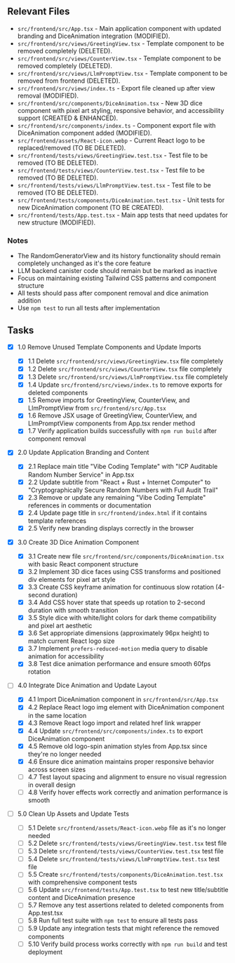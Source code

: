 ## Relevant Files

- `src/frontend/src/App.tsx` - Main application component with updated branding and DiceAnimation integration (MODIFIED).
- `src/frontend/src/views/GreetingView.tsx` - Template component to be removed completely (DELETED).
- `src/frontend/src/views/CounterView.tsx` - Template component to be removed completely (DELETED).
- `src/frontend/src/views/LlmPromptView.tsx` - Template component to be removed from frontend (DELETED).
- `src/frontend/src/views/index.ts` - Export file cleaned up after view removal (MODIFIED).
- `src/frontend/src/components/DiceAnimation.tsx` - New 3D dice component with pixel art styling, responsive behavior, and accessibility support (CREATED & ENHANCED).
- `src/frontend/src/components/index.ts` - Component export file with DiceAnimation component added (MODIFIED).
- `src/frontend/assets/React-icon.webp` - Current React logo to be replaced/removed (TO BE DELETED).
- `src/frontend/tests/views/GreetingView.test.tsx` - Test file to be removed (TO BE DELETED).
- `src/frontend/tests/views/CounterView.test.tsx` - Test file to be removed (TO BE DELETED).
- `src/frontend/tests/views/LlmPromptView.test.tsx` - Test file to be removed (TO BE DELETED).
- `src/frontend/tests/components/DiceAnimation.test.tsx` - Unit tests for new DiceAnimation component (TO BE CREATED).
- `src/frontend/tests/App.test.tsx` - Main app tests that need updates for new structure (MODIFIED).

### Notes

- The RandomGeneratorView and its history functionality should remain completely unchanged as it's the core feature
- LLM backend canister code should remain but be marked as inactive
- Focus on maintaining existing Tailwind CSS patterns and component structure
- All tests should pass after component removal and dice animation addition
- Use `npm test` to run all tests after implementation

## Tasks

- [x] 1.0 Remove Unused Template Components and Update Imports
  - [x] 1.1 Delete `src/frontend/src/views/GreetingView.tsx` file completely
  - [x] 1.2 Delete `src/frontend/src/views/CounterView.tsx` file completely
  - [x] 1.3 Delete `src/frontend/src/views/LlmPromptView.tsx` file completely
  - [x] 1.4 Update `src/frontend/src/views/index.ts` to remove exports for deleted components
  - [x] 1.5 Remove imports for GreetingView, CounterView, and LlmPromptView from `src/frontend/src/App.tsx`
  - [x] 1.6 Remove JSX usage of GreetingView, CounterView, and LlmPromptView components from App.tsx render method
  - [x] 1.7 Verify application builds successfully with `npm run build` after component removal

- [x] 2.0 Update Application Branding and Content

  - [x] 2.1 Replace main title "Vibe Coding Template" with "ICP Auditable Random Number Service" in App.tsx
  - [x] 2.2 Update subtitle from "React + Rust + Internet Computer" to "Cryptographically Secure Random Numbers with Full Audit Trail"
  - [x] 2.3 Remove or update any remaining "Vibe Coding Template" references in comments or documentation
  - [x] 2.4 Update page title in `src/frontend/index.html` if it contains template references
  - [x] 2.5 Verify new branding displays correctly in the browser

- [x] 3.0 Create 3D Dice Animation Component

  - [x] 3.1 Create new file `src/frontend/src/components/DiceAnimation.tsx` with basic React component structure
  - [x] 3.2 Implement 3D dice faces using CSS transforms and positioned div elements for pixel art style
  - [x] 3.3 Create CSS keyframe animation for continuous slow rotation (4-second duration)
  - [x] 3.4 Add CSS hover state that speeds up rotation to 2-second duration with smooth transition
  - [x] 3.5 Style dice with white/light colors for dark theme compatibility and pixel art aesthetic
  - [x] 3.6 Set appropriate dimensions (approximately 96px height) to match current React logo size
  - [x] 3.7 Implement `prefers-reduced-motion` media query to disable animation for accessibility
  - [x] 3.8 Test dice animation performance and ensure smooth 60fps rotation

- [ ] 4.0 Integrate Dice Animation and Update Layout

  - [x] 4.1 Import DiceAnimation component in `src/frontend/src/App.tsx`
  - [x] 4.2 Replace React logo img element with DiceAnimation component in the same location
  - [x] 4.3 Remove React logo import and related href link wrapper
  - [x] 4.4 Update `src/frontend/src/components/index.ts` to export DiceAnimation component
  - [x] 4.5 Remove old logo-spin animation styles from App.tsx since they're no longer needed
  - [x] 4.6 Ensure dice animation maintains proper responsive behavior across screen sizes
  - [ ] 4.7 Test layout spacing and alignment to ensure no visual regression in overall design
  - [ ] 4.8 Verify hover effects work correctly and animation performance is smooth

- [ ] 5.0 Clean Up Assets and Update Tests
  - [ ] 5.1 Delete `src/frontend/assets/React-icon.webp` file as it's no longer needed
  - [ ] 5.2 Delete `src/frontend/tests/views/GreetingView.test.tsx` test file
  - [ ] 5.3 Delete `src/frontend/tests/views/CounterView.test.tsx` test file
  - [ ] 5.4 Delete `src/frontend/tests/views/LlmPromptView.test.tsx` test file
  - [ ] 5.5 Create `src/frontend/tests/components/DiceAnimation.test.tsx` with comprehensive component tests
  - [ ] 5.6 Update `src/frontend/tests/App.test.tsx` to test new title/subtitle content and DiceAnimation presence
  - [ ] 5.7 Remove any test assertions related to deleted components from App.test.tsx
  - [ ] 5.8 Run full test suite with `npm test` to ensure all tests pass
  - [ ] 5.9 Update any integration tests that might reference the removed components
  - [ ] 5.10 Verify build process works correctly with `npm run build` and test deployment
